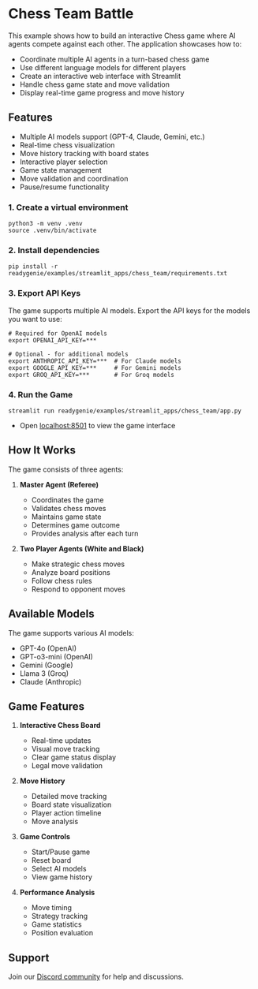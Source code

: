 # Chess Team Battle

This example shows how to build an interactive Chess game where AI agents compete against each other. The application showcases how to:
- Coordinate multiple AI agents in a turn-based chess game
- Use different language models for different players
- Create an interactive web interface with Streamlit
- Handle chess game state and move validation
- Display real-time game progress and move history

## Features
- Multiple AI models support (GPT-4, Claude, Gemini, etc.)
- Real-time chess visualization
- Move history tracking with board states
- Interactive player selection
- Game state management
- Move validation and coordination
- Pause/resume functionality

### 1. Create a virtual environment

```shell
python3 -m venv .venv
source .venv/bin/activate
```

### 2. Install dependencies

```shell
pip install -r readygenie/examples/streamlit_apps/chess_team/requirements.txt
```

### 3. Export API Keys

The game supports multiple AI models. Export the API keys for the models you want to use:

```shell
# Required for OpenAI models
export OPENAI_API_KEY=***

# Optional - for additional models
export ANTHROPIC_API_KEY=***  # For Claude models
export GOOGLE_API_KEY=***     # For Gemini models
export GROQ_API_KEY=***       # For Groq models
```

### 4. Run the Game

```shell
streamlit run readygenie/examples/streamlit_apps/chess_team/app.py
```

- Open [localhost:8501](http://localhost:8501) to view the game interface

## How It Works

The game consists of three agents:

1. **Master Agent (Referee)**
   - Coordinates the game
   - Validates chess moves
   - Maintains game state
   - Determines game outcome
   - Provides analysis after each turn

2. **Two Player Agents (White and Black)**
   - Make strategic chess moves
   - Analyze board positions
   - Follow chess rules
   - Respond to opponent moves

## Available Models

The game supports various AI models:
- GPT-4o (OpenAI)
- GPT-o3-mini (OpenAI)
- Gemini (Google)
- Llama 3 (Groq)
- Claude (Anthropic)

## Game Features

1. **Interactive Chess Board**
   - Real-time updates
   - Visual move tracking
   - Clear game status display
   - Legal move validation

2. **Move History**
   - Detailed move tracking
   - Board state visualization
   - Player action timeline
   - Move analysis

3. **Game Controls**
   - Start/Pause game
   - Reset board
   - Select AI models
   - View game history

4. **Performance Analysis**
   - Move timing
   - Strategy tracking
   - Game statistics
   - Position evaluation

## Support

Join our [Discord community](https://globalgenie.link/discord) for help and discussions.

